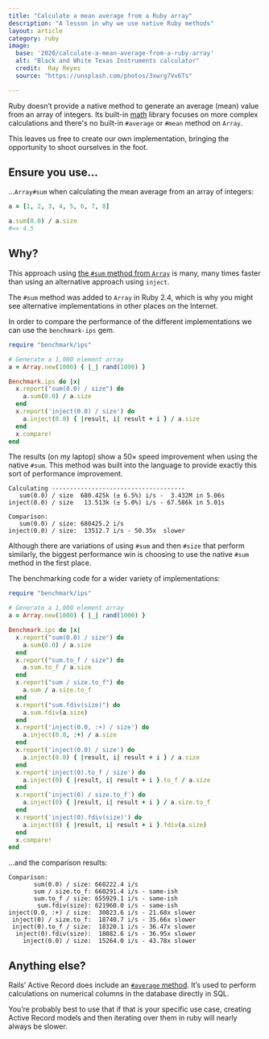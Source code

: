 ```yaml
---
title: "Calculate a mean average from a Ruby array"
description: "A lesson in why we use native Ruby methods"
layout: article
category: ruby
image:
  base: '2020/calculate-a-mean-average-from-a-ruby-array'
  alt: "Black and White Texas Instruments calculator"
  credit:  Ray Reyes
  source: "https://unsplash.com/photos/3xwrg7Vv6Ts"

---
```


Ruby doesn’t provide a native method to generate an average (mean) value from an array of integers. Its built-in [math](https://ruby-doc.org/core-2.7.0/Math.html) library focuses on more complex calculations and there's no built-in `#average` or `#mean` method on `Array`.

This leaves us free to create our own implementation, bringing the opportunity to shoot ourselves in the foot.


## Ensure you use...

...`Array#sum` when calculating the mean average from an array of integers:

```ruby
a = [1, 2, 3, 4, 5, 6, 7, 8]

a.sum(0.0) / a.size
#=> 4.5
```


## Why?

This approach using [the `#sum` method from `Array`](https://ruby-doc.org/core-2.7.0/Array.html#method-i-sum) is many, many times faster than using an alternative approach using `inject`.

The `#sum` method was added to `Array` in Ruby 2.4, which is why you might see alternative implementations in other places on the Internet.

In order to compare the performance of the different implementations we can use the `benchmark-ips` gem.

```ruby
require "benchmark/ips"

# Generate a 1,000 element array
a = Array.new(1000) { |_| rand(1000) }

Benchmark.ips do |x|
  x.report("sum(0.0) / size") do
    a.sum(0.0) / a.size
  end
  x.report('inject(0.0) / size') do
    a.inject(0.0) { |result, i| result + i } / a.size
  end
  x.compare!
end
```

The results (on my laptop) show a 50× speed improvement when using the native `#sum`. This method was built into the language to provide exactly this sort of performance improvement.

```
Calculating -------------------------------------
   sum(0.0) / size  680.425k (± 6.5%) i/s -  3.432M in 5.06s
inject(0.0) / size   13.513k (± 5.0%) i/s - 67.586k in 5.01s

Comparison:
   sum(0.0) / size: 680425.2 i/s
inject(0.0) / size:  13512.7 i/s - 50.35x  slower
```

Although there are variations of using `#sum` and then `#size` that perform similarly, the biggest performance win is choosing to use the native `#sum` method in the first place.

The benchmarking code for a wider variety of implementations:

```ruby
require "benchmark/ips"

# Generate a 1,000 element array
a = Array.new(1000) { |_| rand(1000) }

Benchmark.ips do |x|
  x.report("sum(0.0) / size") do
    a.sum(0.0) / a.size
  end
  x.report("sum.to_f / size") do
    a.sum.to_f / a.size
  end
  x.report("sum / size.to_f") do
    a.sum / a.size.to_f
  end
  x.report("sum.fdiv(size)") do
    a.sum.fdiv(a.size)
  end
  x.report('inject(0.0, :+) / size') do
    a.inject(0.0, :+) / a.size
  end
  x.report('inject(0.0) / size') do
    a.inject(0.0) { |result, i| result + i } / a.size
  end
  x.report('inject(0).to_f / size') do
    a.inject(0) { |result, i| result + i }.to_f / a.size
  end
  x.report('inject(0) / size.to_f') do
    a.inject(0) { |result, i| result + i } / a.size.to_f
  end
  x.report('inject(0).fdiv(size)') do
    a.inject(0) { |result, i| result + i }.fdiv(a.size)
  end
  x.compare!
end
```

...and the comparison results:

```
Comparison:
       sum(0.0) / size: 668222.4 i/s
       sum / size.to_f: 660291.4 i/s - same-ish
       sum.to_f / size: 655929.1 i/s - same-ish
        sum.fdiv(size): 621960.0 i/s - same-ish
inject(0.0, :+) / size:  30823.6 i/s - 21.68x slower
 inject(0) / size.to_f:  18740.7 i/s - 35.66x slower
 inject(0).to_f / size:  18320.1 i/s - 36.47x slower
  inject(0).fdiv(size):  18082.6 i/s - 36.95x slower
    inject(0.0) / size:  15264.0 i/s - 43.78x slower
```


## Anything else?

Rails’ Active Record does include an [`#average` method](https://api.rubyonrails.org/classes/ActiveRecord/Calculations.html#method-i-average). It’s used to perform calculations on numerical columns in the database directly in SQL.

You’re probably best to use that if that is your specific use case, creating Active Record models and then iterating over them in ruby will nearly always be slower.

